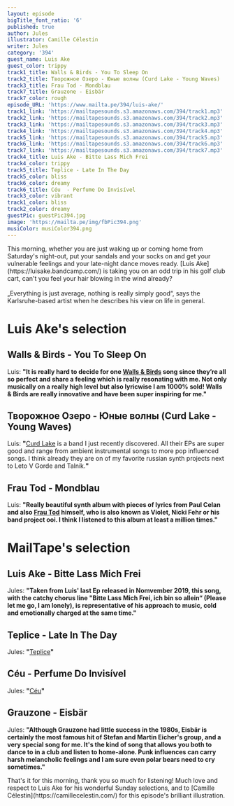 ```yaml
---
layout: episode
bigTitle_font_ratio: '6'
published: true
author: Jules
illustrator: Camille Célestin
writer: Jules
category: '394'
guest_name: Luis Ake
guest_color: trippy
track1_title: Walls & Birds - You To Sleep On
track2_title: Творожное Озеро - Юные волны (Curd Lake - Young Waves)
track3_title: Frau Tod - Mondblau
track7_title: Grauzone - Eisbär
track7_color: rough
episode_URL: 'https://www.mailta.pe/394/luis-ake/'
track1_link: 'https://mailtapesounds.s3.amazonaws.com/394/track1.mp3'
track2_link: 'https://mailtapesounds.s3.amazonaws.com/394/track2.mp3'
track3_link: 'https://mailtapesounds.s3.amazonaws.com/394/track3.mp3'
track4_link: 'https://mailtapesounds.s3.amazonaws.com/394/track4.mp3'
track5_link: 'https://mailtapesounds.s3.amazonaws.com/394/track5.mp3'
track6_link: 'https://mailtapesounds.s3.amazonaws.com/394/track6.mp3'
track7_link: 'https://mailtapesounds.s3.amazonaws.com/394/track7.mp3'
track4_title: Luis Ake - Bitte Lass Mich Frei
track4_color: trippy
track5_title: Teplice - Late In The Day
track5_color: bliss
track6_color: dreamy
track6_title: Céu  - Perfume Do Invisível
track3_color: vibrant
track1_color: bliss
track2_color: dreamy
guestPic: guestPic394.jpg
image: 'https://mailta.pe/img/fbPic394.png'
musiColor: musiColor394.png
---
```

<p id="introduction"> This morning, whether you are just waking up or coming home from Saturday's night-out, put your sandals and your socks on and get your vulnerable feelings and your late-night dance moves ready. [Luis Ake](https://luisake.bandcamp.com/) is taking you on an odd trip in his golf club cart, can't you feel your hair blowing in the wind already?
<br><br>
„Everything is just average, nothing is really simply good“, says the Karlsruhe-based artist when he describes his view on life in general. 
</p>


# Luis Ake's selection

## Walls & Birds - You To Sleep On
Luis: **"**It is really hard to decide for one [Walls & Birds](https://wallsandbirds.bandcamp.com/) song since they’re all so perfect and share a feeling which is really resonating with me. Not only musically on a really high level but also lyricwise I am 1000% sold! Walls & Birds are really innovative and have been super inspiring for me.**"**

## Творожное Озеро - Юные волны (Curd Lake - Young Waves)
Luis: **"**[Curd Lake](https://tvorozhnoeozero.bandcamp.com/) is a band I just recently discovered. All their EPs are super good and range from ambient instrumental songs to more pop influenced songs. I think already they are on of my favorite russian synth projects next to Leto V Gorde and Talnik.**"**

## Frau Tod - Mondblau
Luis: **"**Really beautiful synth album with pieces of lyrics from Paul Celan and also [Frau Tod](https://frautod.bandcamp.com/) himself, who is also known as Violet, Nicki Fehr or his band project ooi. I think I listened to this album at least a million times.**"**


# MailTape's selection

## Luis Ake - Bitte Lass Mich Frei
Jules: **"**Taken from Luis' last Ep released in Nomvember 2019, this song, with the catchy chorus line "Bitte Lass Mich Frei, ich bin so allein“ (Please let me go, I am lonely), is representative of his approach to music, cold and emotionally charged at the same time.**"**

## Teplice - Late In The Day
Jules: **"**[Teplice](https://teplicemusic.bandcamp.com/releases)**"**

## Céu - Perfume Do Invisível
Jules: **"**[Céu](https://ceumusic.bandcamp.com/)**"**

## Grauzone - Eisbär
Jules: **"**Although Grauzone had little success in the 1980s, Eisbär is certainly the most famous hit of Stefan and Martin Eicher's group, and a very special song for me. It's the kind of song that allows you both to dance to in a club and listen to home-alone. Punk influences can carry harsh melancholic feelings and I am sure even polar bears need to cry sometimes.**"**


<p id="outroduction">That's it for this morning, thank you so much for listening! Much love and respect to Luis Ake for his wonderful Sunday selections, and to [Camille Célestin](https://camillecelestin.com/) for this episode's brilliant illustration.</p>
